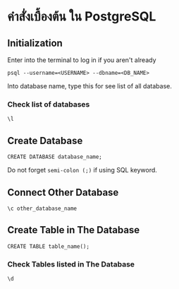 # คำสั่งเบื้องต้น ใน PostgreSQL

## Initialization

Enter into the terminal to log in if you aren't already

```
psql --username=<USERNAME> --dbname=<DB_NAME>
```

Into database name, type this for see list of all database.

### Check list of databases

```
\l
```

## Create Database

```
CREATE DATABASE database_name;
```

Do not forget `semi-colon (;)` if using SQL keyword.

## Connect Other Database

```
\c other_database_name
```

## Create Table in The Database

```
CREATE TABLE table_name();
```

### Check Tables listed in The Database

```
\d
```

